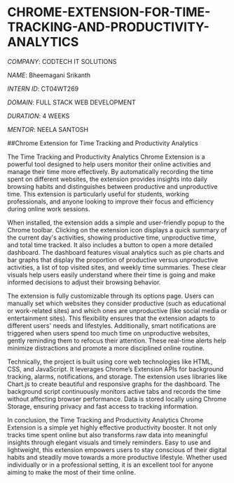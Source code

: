 # CHROME-EXTENSION-FOR-TIME-TRACKING-AND-PRODUCTIVITY-ANALYTICS

*COMPANY*: CODTECH IT SOLUTIONS

*NAME*: Bheemagani Srikanth

*INTERN ID*: CT04WT269

*DOMAIN*: FULL STACK WEB DEVELOPMENT

*DURATION*: 4 WEEKS

*MENTOR*: NEELA SANTOSH

##Chrome Extension for Time Tracking and Productivity Analytics

The Time Tracking and Productivity Analytics Chrome Extension is a powerful tool designed to help users monitor their online activities and manage their time more effectively. By automatically recording the time spent on different websites, the extension provides insights into daily browsing habits and distinguishes between productive and unproductive time. This extension is particularly useful for students, working professionals, and anyone looking to improve their focus and efficiency during online work sessions.

When installed, the extension adds a simple and user-friendly popup to the Chrome toolbar. Clicking on the extension icon displays a quick summary of the current day's activities, showing productive time, unproductive time, and total time tracked. It also includes a button to open a more detailed dashboard. The dashboard features visual analytics such as pie charts and bar graphs that display the proportion of productive versus unproductive activities, a list of top visited sites, and weekly time summaries. These clear visuals help users easily understand where their time is going and make informed decisions to adjust their browsing behavior.

The extension is fully customizable through its options page. Users can manually set which websites they consider productive (such as educational or work-related sites) and which ones are unproductive (like social media or entertainment sites). This flexibility ensures that the extension adapts to different users' needs and lifestyles. Additionally, smart notifications are triggered when users spend too much time on unproductive websites, gently reminding them to refocus their attention. These real-time alerts help minimize distractions and promote a more disciplined online routine.

Technically, the project is built using core web technologies like HTML, CSS, and JavaScript. It leverages Chrome’s Extension APIs for background tracking, alarms, notifications, and storage. The extension uses libraries like Chart.js to create beautiful and responsive graphs for the dashboard. The background script continuously monitors active tabs and records the time without affecting browser performance. Data is stored locally using Chrome Storage, ensuring privacy and fast access to tracking information.

In conclusion, the Time Tracking and Productivity Analytics Chrome Extension is a simple yet highly effective productivity booster. It not only tracks time spent online but also transforms raw data into meaningful insights through elegant visuals and timely reminders. Easy to use and lightweight, this extension empowers users to stay conscious of their digital habits and steadily move towards a more productive lifestyle. Whether used individually or in a professional setting, it is an excellent tool for anyone aiming to make the most of their time online.














